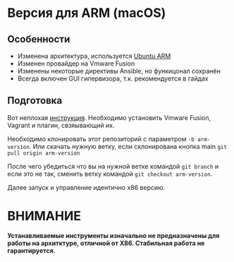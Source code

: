 # Версия для ARM (macOS)
## Особенности 
- Изменена архитектура, используется [Ubuntu ARM](https://app.vagrantup.com/spox/boxes/ubuntu-arm)
- Изменен провайдер на Vmware Fusion
- Изменены некоторые директивы Ansible, но функицонал сохранён 
- Всегда включен GUI гипервизора, т.к. рекомендуется в гайдах  

## Подготовка 
Вот неплохая [инструкция](https://habr.com/ru/companies/bar/articles/708950/). Необходимо установить Vmware Fusion, Vagrant и плагин, свзяывающий их. 

Необходимо клонировать этот репозиторий с параметром `-b arm-version`. Или скачать нужную ветку, если склонирована кнопка main `git pull origin arm-version`

После чего убедиться что вы на нужной ветке командой `git branch` и если это не так, сменить ветку командой `git checkout arm-version`.

Далее запуск и управление идентично x86 версию.

# ВНИМАНИЕ
**Устанавливаемые инструменты изначально не предназначены для работы на архитктуре, отличной от X86. Стабильная работа не гарантируется.** 